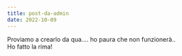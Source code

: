 ```yaml
---
title: post-da-admin
date: 2022-10-09
---
```

P﻿roviamo a crearlo da qua.... ho paura che non funzionerà..\
H﻿o fatto la rima!